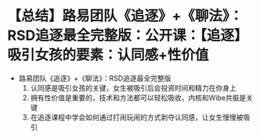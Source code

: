 # 【总结】路易团队《追逐》+《聊法》：RSD追逐最全完整版：公开课：【追逐】吸引女孩的要素：认同感+性价值

-   路易团队《追逐》+《聊法》：RSD追逐最全完整版
    1.  认同感是吸引女孩的关键，女生被吸引后会投资时间和精力在你身上
    2.  拥有性价值是重要的，技术和方法都可以轻松吸收，内核和Wibe共振是关键
    3.  在追逐课程中学会如何通过打闹玩闹的方式剥夺认同感，让女生慢慢被吸引